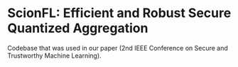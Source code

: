 # ScionFL: Efficient and Robust Secure Quantized Aggregation
Codebase that was used in our paper (2nd IEEE Conference on Secure and Trustworthy Machine Learning).


